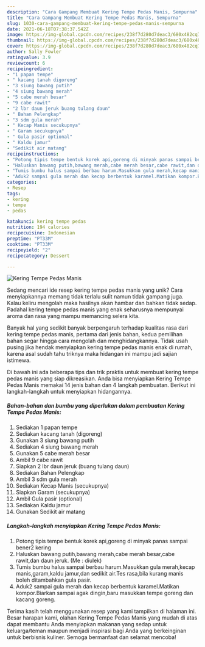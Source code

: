 ```yaml
---
description: "Cara Gampang Membuat Kering Tempe Pedas Manis, Sempurna"
title: "Cara Gampang Membuat Kering Tempe Pedas Manis, Sempurna"
slug: 1030-cara-gampang-membuat-kering-tempe-pedas-manis-sempurna
date: 2021-06-18T07:38:37.542Z
image: https://img-global.cpcdn.com/recipes/238f7d280d7deac3/680x482cq70/kering-tempe-pedas-manis-foto-resep-utama.jpg
thumbnail: https://img-global.cpcdn.com/recipes/238f7d280d7deac3/680x482cq70/kering-tempe-pedas-manis-foto-resep-utama.jpg
cover: https://img-global.cpcdn.com/recipes/238f7d280d7deac3/680x482cq70/kering-tempe-pedas-manis-foto-resep-utama.jpg
author: Sally Fowler
ratingvalue: 3.9
reviewcount: 6
recipeingredient:
- "1 papan tempe"
- " kacang tanah digoreng"
- "3 siung bawang putih"
- "4 siung bawang merah"
- "5 cabe merah besar"
- "9 cabe rawit"
- "2 lbr daun jeruk buang tulang daun"
- " Bahan Pelengkap"
- "3 sdm gula merah"
- " Kecap Manis secukupnya"
- " Garam secukupnya"
- " Gula pasir optional"
- " Kaldu jamur"
- "Sedikit air matang"
recipeinstructions:
- "Potong tipis tempe bentuk korek api,goreng di minyak panas sampai bener2 kering"
- "Haluskan bawang putih,bawang merah,cabe merah besar,cabe rawit,dan daun jeruk. (Me : diulek)"
- "Tumis bumbu halus sampai berbau harum.Masukkan gula merah,kecap manis,garam,kaldu jamur,dan sedikit air.Tes rasa,bila kurang manis boleh ditambahkan gula pasir."
- "Aduk2 sampai gula merah dan kecap berbentuk karamel.Matikan kompor.Biarkan sampai agak dingin,baru masukkan tempe goreng dan kacang goreng."
categories:
- Resep
tags:
- kering
- tempe
- pedas

katakunci: kering tempe pedas 
nutrition: 194 calories
recipecuisine: Indonesian
preptime: "PT33M"
cooktime: "PT33M"
recipeyield: "2"
recipecategory: Dessert

---
```



![Kering Tempe Pedas Manis](https://img-global.cpcdn.com/recipes/238f7d280d7deac3/680x482cq70/kering-tempe-pedas-manis-foto-resep-utama.jpg)

Sedang mencari ide resep kering tempe pedas manis yang unik? Cara menyiapkannya memang tidak terlalu sulit namun tidak gampang juga. Kalau keliru mengolah maka hasilnya akan hambar dan bahkan tidak sedap. Padahal kering tempe pedas manis yang enak seharusnya mempunyai aroma dan rasa yang mampu memancing selera kita.



Banyak hal yang sedikit banyak berpengaruh terhadap kualitas rasa dari kering tempe pedas manis, pertama dari jenis bahan, kedua pemilihan bahan segar hingga cara mengolah dan menghidangkannya. Tidak usah pusing jika hendak menyiapkan kering tempe pedas manis enak di rumah, karena asal sudah tahu triknya maka hidangan ini mampu jadi sajian istimewa.


Di bawah ini ada beberapa tips dan trik praktis untuk membuat kering tempe pedas manis yang siap dikreasikan. Anda bisa menyiapkan Kering Tempe Pedas Manis memakai 14 jenis bahan dan 4 langkah pembuatan. Berikut ini langkah-langkah untuk menyiapkan hidangannya.

<!--inarticleads1-->

##### Bahan-bahan dan bumbu yang diperlukan dalam pembuatan Kering Tempe Pedas Manis:

1. Sediakan 1 papan tempe
1. Sediakan  kacang tanah (digoreng)
1. Gunakan 3 siung bawang putih
1. Sediakan 4 siung bawang merah
1. Gunakan 5 cabe merah besar
1. Ambil 9 cabe rawit
1. Siapkan 2 lbr daun jeruk (buang tulang daun)
1. Sediakan  Bahan Pelengkap
1. Ambil 3 sdm gula merah
1. Sediakan  Kecap Manis (secukupnya)
1. Siapkan  Garam (secukupnya)
1. Ambil  Gula pasir (optional)
1. Sediakan  Kaldu jamur
1. Gunakan Sedikit air matang




<!--inarticleads2-->

##### Langkah-langkah menyiapkan Kering Tempe Pedas Manis:

1. Potong tipis tempe bentuk korek api,goreng di minyak panas sampai bener2 kering
1. Haluskan bawang putih,bawang merah,cabe merah besar,cabe rawit,dan daun jeruk. (Me : diulek)
1. Tumis bumbu halus sampai berbau harum.Masukkan gula merah,kecap manis,garam,kaldu jamur,dan sedikit air.Tes rasa,bila kurang manis boleh ditambahkan gula pasir.
1. Aduk2 sampai gula merah dan kecap berbentuk karamel.Matikan kompor.Biarkan sampai agak dingin,baru masukkan tempe goreng dan kacang goreng.




Terima kasih telah menggunakan resep yang kami tampilkan di halaman ini. Besar harapan kami, olahan Kering Tempe Pedas Manis yang mudah di atas dapat membantu Anda menyiapkan makanan yang sedap untuk keluarga/teman maupun menjadi inspirasi bagi Anda yang berkeinginan untuk berbisnis kuliner. Semoga bermanfaat dan selamat mencoba!
